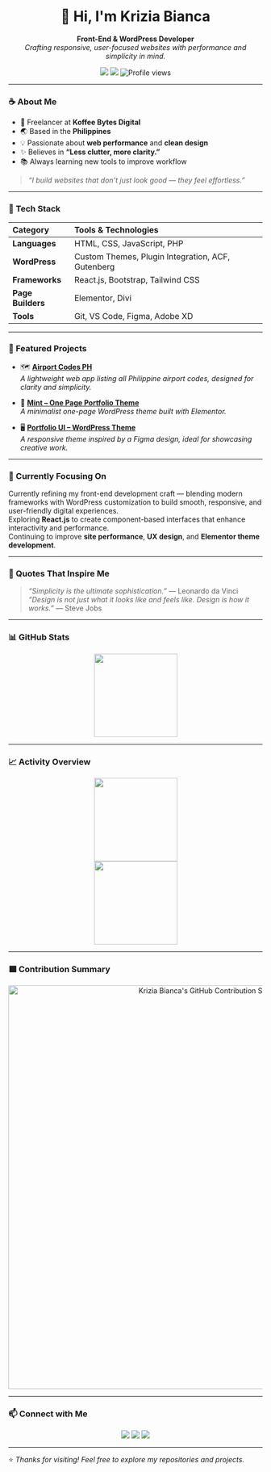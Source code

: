 <!-- Header / Introduction -->
<h1 align="center">👋 Hi, I'm Krizia Bianca</h1>

<p align="center">
  <b>Front-End & WordPress Developer</b><br>
  <i>Crafting responsive, user-focused websites with performance and simplicity in mind.</i>
</p>

<p align="center">
  <a href="https://github.com/kbafadriquela"><img src="https://img.shields.io/github/followers/kbafadriquela?label=Follow&style=social"></a>
  <a href="https://meowpress.dev"><img src="https://img.shields.io/badge/Website-meowpress.dev-7aa2f7?style=flat&logo=google-chrome&logoColor=white"></a>
  <img src="https://komarev.com/ghpvc/?username=kbafadriquela&label=Profile%20Views&color=7aa2f7&style=flat" alt="Profile views" />
</p>

---

### ☕ About Me

- 🧩 Freelancer at **Koffee Bytes Digital**  
- 🌏 Based in the **Philippines**  
- 💡 Passionate about **web performance** and **clean design**  
- ✨ Believes in **“Less clutter, more clarity.”**  
- 📚 Always learning new tools to improve workflow  

> *“I build websites that don’t just look good — they feel effortless.”*

---

### 🧰 Tech Stack

| Category | Tools & Technologies |
|:----------|:---------------------|
| **Languages** | HTML, CSS, JavaScript, PHP |
| **WordPress** | Custom Themes, Plugin Integration, ACF, Gutenberg |
| **Frameworks** | React.js, Bootstrap, Tailwind CSS |
| **Page Builders** | Elementor, Divi |
| **Tools** | Git, VS Code, Figma, Adobe XD |

---

### 💼 Featured Projects

- 🗺️ [**Airport Codes PH**](https://github.com/kbafadriquela/airport-codes-ph)  
  *A lightweight web app listing all Philippine airport codes, designed for clarity and simplicity.*
  
- 🎨 [**Mint – One Page Portfolio Theme**](https://github.com/kbafadriquela/mint)  
  *A minimalist one-page WordPress theme built with Elementor.*

- 🖥️ [**Portfolio UI – WordPress Theme**](https://github.com/kbafadriquela/portfolio-ui)  
  *A responsive theme inspired by a Figma design, ideal for showcasing creative work.*

---

### 🚀 Currently Focusing On

Currently refining my front-end development craft — blending modern frameworks with WordPress customization to build smooth, responsive, and user-friendly digital experiences.  
Exploring **React.js** to create component-based interfaces that enhance interactivity and performance.  
Continuing to improve **site performance**, **UX design**, and **Elementor theme development**.

---

### 💬 Quotes That Inspire Me

> *“Simplicity is the ultimate sophistication.”* — Leonardo da Vinci  
> *“Design is not just what it looks like and feels like. Design is how it works.”* — Steve Jobs  

---

### 📊 GitHub Stats

<p align="center">
  <img src="https://github-readme-stats.vercel.app/api?username=kbafadriquela&show_icons=true&theme=tokyonight" height="165">
</p>

---

### 📈 Activity Overview

<p align="center">
  <img src="https://streak-stats.demolab.com?user=kbafadriquela&theme=tokyonight&hide_border=true" height="165"><br/>
  <img src="https://github-readme-stats.vercel.app/api/top-langs/?username=kbafadriquela&layout=compact&theme=tokyonight" height="165">
</p>

---

### 🟩 Contribution Summary

<p align="center">
  <img src="https://github-profile-summary-cards.vercel.app/api/cards/profile-details?username=kbafadriquela&theme=tokyonight" alt="Krizia Bianca's GitHub Contribution Summary" width="800">
</p>

---

### 📫 Connect with Me

<p align="center">
  <a href="https://meowpress.dev"><img src="https://img.shields.io/badge/Website-meowpress.dev-7aa2f7?style=for-the-badge&logo=google-chrome&logoColor=white"></a>
  <a href="mailto:krizia.dev@email.com"><img src="https://img.shields.io/badge/Email-Contact%20Me-db4bff?style=for-the-badge&logo=gmail&logoColor=white"></a>
  <a href="https://www.linkedin.com/in/kbafadriquela"><img src="https://img.shields.io/badge/LinkedIn-View%20Profile-1f6feb?style=for-the-badge&logo=linkedin&logoColor=white"></a>
</p>

---

⭐️ *Thanks for visiting! Feel free to explore my repositories and projects.*
